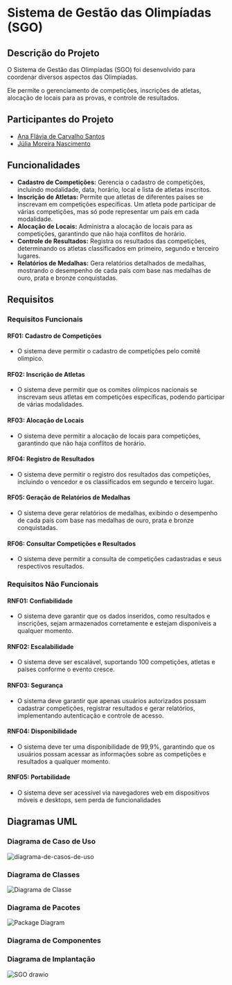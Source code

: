 # Sistema de Gestão das Olimpíadas (SGO)
## Descrição do Projeto
O Sistema de Gestão das Olimpíadas (SGO) foi desenvolvido para coordenar diversos aspectos das Olimpíadas.

Ele permite o gerenciamento de competições, inscrições de atletas, alocação de locais para as provas, e controle de resultados.

## Participantes do Projeto
* [Ana Flávia de Carvalho Santos](https://github.com/anaflaviacsantos)
* [Júlia Moreira Nascimento](https://github.com/JulyaMoreyra)

## Funcionalidades
* **Cadastro de Competições:** Gerencia o cadastro de competições, incluindo modalidade, data, horário, local e lista de atletas inscritos.
* **Inscrição de Atletas:** Permite que atletas de diferentes países se inscrevam em competições específicas. Um atleta pode participar de várias competições, mas só pode representar um país em cada modalidade.
* **Alocação de Locais:** Administra a alocação de locais para as competições, garantindo que não haja conflitos de horário.
* **Controle de Resultados:** Registra os resultados das competições, determinando os atletas classificados em primeiro, segundo e terceiro lugares.
* **Relatórios de Medalhas:** Gera relatórios detalhados de medalhas, mostrando o desempenho de cada país com base nas medalhas de ouro, prata e bronze conquistadas.

## Requisitos
### Requisitos Funcionais
#### RF01: Cadastro de Competições
* O sistema deve permitir o cadastro de competições pelo comitê olimpico.

#### RF02: Inscrição de Atletas
* O sistema deve permitir que os comites olímpicos nacionais se inscrevam seus atletas em competições específicas, podendo participar de várias modalidades.

#### RF03: Alocação de Locais
* O sistema deve permitir a alocação de locais para competições, garantindo que não haja conflitos de horário.

#### RF04: Registro de Resultados
* O sistema deve permitir o registro dos resultados das competições, incluindo o vencedor e os classificados em segundo e terceiro lugar.

#### RF05: Geração de Relatórios de Medalhas
* O sistema deve gerar relatórios de medalhas, exibindo o desempenho de cada país com base nas medalhas de ouro, prata e bronze conquistadas.

#### RF06: Consultar Competições e Resultados
* O sistema deve permitir a consulta de competições cadastradas e seus respectivos resultados.

### Requisitos Não Funcionais
#### RNF01: Confiabilidade
* O sistema deve garantir que os dados inseridos, como resultados e inscrições, sejam armazenados corretamente e estejam disponíveis a qualquer momento.

#### RNF02: Escalabilidade
* O sistema deve ser escalável, suportando 100 competições, atletas e países conforme o evento cresce.

#### RNF03: Segurança
* O sistema deve garantir que apenas usuários autorizados possam cadastrar competições, registrar resultados e gerar relatórios, implementando autenticação e controle de acesso.

#### RNF04: Disponibilidade
* O sistema deve ter uma disponibilidade de 99,9%, garantindo que os usuários possam acessar as informações sobre as competições e resultados a qualquer momento.

#### RNF05: Portabilidade
* O sistema deve ser acessível via navegadores web em dispositivos móveis e desktops, sem perda de funcionalidades

## Diagramas UML

### Diagrama de Caso de Uso
![diagrama-de-casos-de-uso](https://github.com/user-attachments/assets/74097f2e-5dd0-4f81-9f1c-d3dec3c133b6)

### Diagrama de Classes 
![Diagrama de Classe](https://github.com/user-attachments/assets/fb887e20-f8ed-4345-9268-5229ec643049)


### Diagrama de Pacotes
![Package Diagram](https://github.com/user-attachments/assets/c27e333e-cbfd-4a96-b113-4f2bf422f1a6)

### Diagrama de Componentes

### Diagrama de Implantação
![SGO drawio](https://github.com/user-attachments/assets/7b96ef7c-7940-45da-9b15-aeac9b6d6c56)

